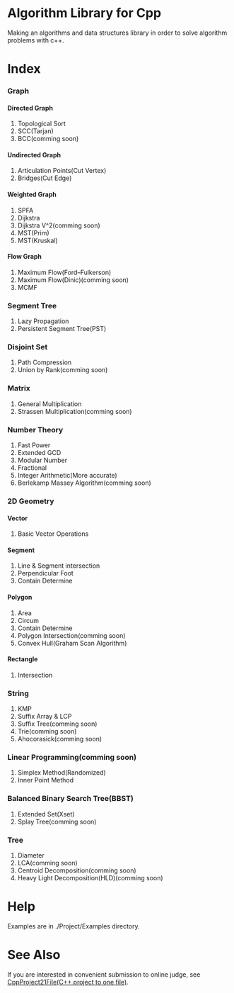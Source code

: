 # Algorithm Library for Cpp
Making an algorithms and data structures library in order to solve algorithm problems with c++.

# Index
<h3>Graph</h3>
  <h4>Directed Graph</h4>
    <ol><li>Topological Sort</li>
    <li>SCC(Tarjan)</li>
    <li>BCC(comming soon)</li></ol>
  <h4>Undirected Graph</h4>
    <ol><li>Articulation Points(Cut Vertex)</li>
    <li>Bridges(Cut Edge)</li></ol>
  <h4>Weighted Graph</h4>
    <ol><li>SPFA</li>
    <li>Dijkstra</li>
    <li>Dijkstra V^2(comming soon)</li>
    <li>MST(Prim)</li>
    <li>MST(Kruskal)</li></ol>
  <h4>Flow Graph</h4>
    <ol><li>Maximum Flow(Ford–Fulkerson)</li>
    <li>Maximum Flow(Dinic)(comming soon)</li>
    <li>MCMF</li></ol>
<h3>Segment Tree</h3>
  <ol><li>Lazy Propagation</li>
  <li>Persistent Segment Tree(PST)</li></ol>
<h3>Disjoint Set</h3>
  <ol><li>Path Compression</li>
  <li>Union by Rank(comming soon)</li></ol>
<h3>Matrix</h3><ol>
  <li>General Multiplication</li>  
  <li>Strassen Multiplication(comming soon)</li></ol>
<h3>Number Theory</h3><ol>
  <li>Fast Power</li>
  <li>Extended GCD</li>
  <li>Modular Number</li>
  <li>Fractional</li>
  <li>Integer Arithmetic(More accurate)</li>
  <li>Berlekamp Massey Algorithm(comming soon)</li></ol>
<h3>2D Geometry</h3>
  <h4>Vector</h4><ol>
    <li>Basic Vector Operations</li>
  </ol>
  <h4>Segment</h4><ol>
    <li>Line & Segment intersection</li>
    <li>Perpendicular Foot</li>
    <li>Contain Determine</li>
  </ol>
  <h4>Polygon</h4><ol>
    <li>Area</li>
    <li>Circum</li>
    <li>Contain Determine</li>
    <li>Polygon Intersection(comming soon)</li>
    <li>Convex Hull(Graham Scan Algorithm)</li>
  </ol>
  <h4>Rectangle</h4><ol>
    <li>Intersection</li>
  </ol>
<h3>String</h3>
  <ol><li>KMP</li>
  <li>Suffix Array & LCP</li>
  <li>Suffix Tree(comming soon)</li>
  <li>Trie(comming soon)</li>
  <li>Ahocorasick(comming soon)</li></ol>
<h3>Linear Programming(comming soon)</h3>
  <ol><li>Simplex Method(Randomized)</li>
  <li>Inner Point Method</li></ol>
<h3>Balanced Binary Search Tree(BBST)</h3>
  <ol><li>Extended Set(Xset)</li>
  <li>Splay Tree(comming soon)</li></ol>
<h3>Tree</h3>
  <ol><li>Diameter</li>
  <li>LCA(comming soon)</li>
  <li>Centroid Decomposition(comming soon)</li>
  <li>Heavy Light Decomposition(HLD)(comming soon)</li></ol>

# Help
Examples are in ./Project/Examples directory.

# See Also
If you are interested in convenient submission to online judge, see <a href="https://github.com/Lobo-Prix/CppProject21File">CppProject21File(C++ project to one file)</a>.
